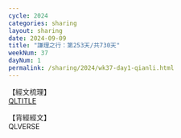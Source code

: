 ```yaml
---
cycle: 2024
categories: sharing
layout: sharing
date: 2024-09-09
title: "謙理之行：第253天/共730天"
weekNum: 37
dayNum: 1
permalink: /sharing/2024/wk37-day1-qianli.html
---
```

【經文梳理】  
[QLTITLE](QLLINK)

【背經經文】  
QLVERSE
